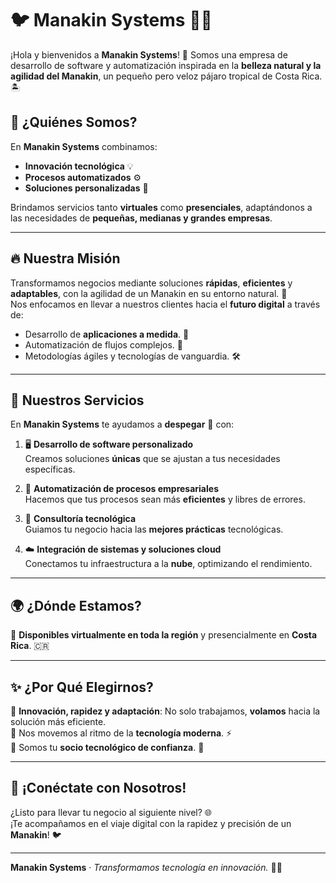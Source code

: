 # 🐦 **Manakin Systems** 🌴✨  

¡Hola y bienvenidos a **Manakin Systems**! 🌟 Somos una empresa de desarrollo de software y automatización inspirada en la **belleza natural y la agilidad del Manakin**, un pequeño pero veloz pájaro tropical de Costa Rica. 🏝️  

## 🚀 **¿Quiénes Somos?**  
En **Manakin Systems** combinamos:  
- **Innovación tecnológica** 💡  
- **Procesos automatizados** ⚙️  
- **Soluciones personalizadas** 🎯  

Brindamos servicios tanto **virtuales** como **presenciales**, adaptándonos a las necesidades de **pequeñas, medianas y grandes empresas**.  

---

## 🔥 **Nuestra Misión**  
Transformamos negocios mediante soluciones **rápidas**, **eficientes** y **adaptables**, con la agilidad de un Manakin en su entorno natural. 🌱  
Nos enfocamos en llevar a nuestros clientes hacia el **futuro digital** a través de:  
- Desarrollo de **aplicaciones a medida**. 📱  
- Automatización de flujos complejos. 🔄  
- Metodologías ágiles y tecnologías de vanguardia. 🛠️  

---

## 🔧 **Nuestros Servicios**  
En **Manakin Systems** te ayudamos a **despegar** 🚀 con:  

1. 🖥️ **Desarrollo de software personalizado**  
   Creamos soluciones **únicas** que se ajustan a tus necesidades específicas.  

2. 🤖 **Automatización de procesos empresariales**  
   Hacemos que tus procesos sean más **eficientes** y libres de errores.  

3. 💼 **Consultoría tecnológica**  
   Guiamos tu negocio hacia las **mejores prácticas** tecnológicas.  

4. ☁️ **Integración de sistemas y soluciones cloud**  
   Conectamos tu infraestructura a la **nube**, optimizando el rendimiento.  

---

## 🌍 **¿Dónde Estamos?**  
📍 **Disponibles virtualmente en toda la región** y presencialmente en **Costa Rica**. 🇨🇷  

---

## ✨ **¿Por Qué Elegirnos?**  
🔹 **Innovación, rapidez y adaptación**: No solo trabajamos, **volamos** hacia la solución más eficiente.  
🔹 Nos movemos al ritmo de la **tecnología moderna**. ⚡  
🔹 Somos tu **socio tecnológico de confianza**. 🤝  

---

## 💬 **¡Conéctate con Nosotros!**  
¿Listo para llevar tu negocio al siguiente nivel? 🌐  
¡Te acompañamos en el viaje digital con la rapidez y precisión de un **Manakin**! 🐦  

---  

**Manakin Systems** · *Transformamos tecnología en innovación.* 🚀✨  
